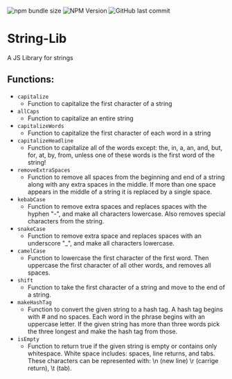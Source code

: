 ![npm bundle size](https://img.shields.io/bundlephobia/min/%40mathyasp%2Fstring-lib)
![NPM Version](https://img.shields.io/npm/v/%40mathyasp%2Fstring-lib)
![GitHub last commit](https://img.shields.io/github/last-commit/mathyasp/https%3A%2F%2Fgithub.com%2Fmathyasp%2Fstring-lib)


# String-Lib

A JS Library for strings

## Functions:
- `capitalize`
  - Function to capitalize the first character of a string
- `allCaps`
  - Function to capitalize an entire string
- `capitalizeWords`
  - Function to capitalize the first character of each word in a string
- `capitalizeHeadline`
  - Function to capitalize all of the words except: the, in, a, an, and, but, for, at, by, from, unless one of these words is the first word of the string!
- `removeExtraSpaces`
  - Function to remove all spaces from the beginning and end of a string along with any extra spaces in the middle. If more than one space appears in the middle of a string it is replaced by a single space.
- `kebabCase`
  - Function to remove extra spaces and replaces spaces with the hyphen "-", and make all characters lowercase. Also removes special characters from the string.
- `snakeCase`
  - Function to remove extra space and replaces spaces with an underscore "_", and make all characters lowercase.
- `camelCase`
  - Function to lowercase the first character of the first word. Then uppercase the first character of all other words, and removes all spaces.
- `shift`
  - Function to take the first character of a string and move to the end of a string.
- `makeHashTag`
  - Function to convert the given string to a hash tag. A hash tag begins with # and no spaces. Each word in the phrase begins with an uppercase letter. If the given string has more than three words pick the three longest and make the hash tag from those.
- `isEmpty`
  - Function to return true if the given string is empty or contains only whitespace. White space includes: spaces, line returns, and tabs. These characters can be represented with: \n (new line) \r (carrige return), \t (tab).

